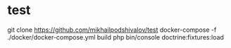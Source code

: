 # test
git clone https://github.com/mikhailpodshivalov/test
docker-compose -f ./docker/docker-compose.yml build
php bin/console doctrine:fixtures:load

